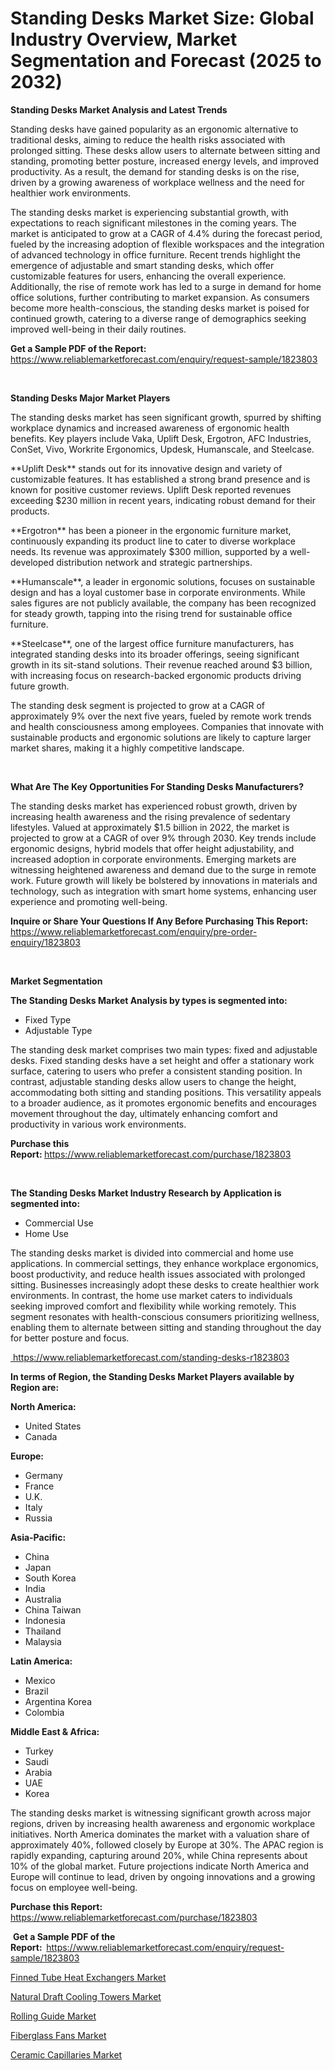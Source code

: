 <p><h1>Standing Desks Market Size: Global Industry Overview, Market Segmentation and Forecast (2025 to 2032)</h1></p><p><strong>Standing Desks Market Analysis and Latest Trends</strong></p>
<p><p>Standing desks have gained popularity as an ergonomic alternative to traditional desks, aiming to reduce the health risks associated with prolonged sitting. These desks allow users to alternate between sitting and standing, promoting better posture, increased energy levels, and improved productivity. As a result, the demand for standing desks is on the rise, driven by a growing awareness of workplace wellness and the need for healthier work environments.</p><p>The standing desks market is experiencing substantial growth, with expectations to reach significant milestones in the coming years. The market is anticipated to grow at a CAGR of 4.4% during the forecast period, fueled by the increasing adoption of flexible workspaces and the integration of advanced technology in office furniture. Recent trends highlight the emergence of adjustable and smart standing desks, which offer customizable features for users, enhancing the overall experience. Additionally, the rise of remote work has led to a surge in demand for home office solutions, further contributing to market expansion. As consumers become more health-conscious, the standing desks market is poised for continued growth, catering to a diverse range of demographics seeking improved well-being in their daily routines.</p></p>
<p><strong>Get a Sample PDF of the Report:&nbsp;</strong> <a href="https://www.reliablemarketforecast.com/enquiry/request-sample/1823803?utm_campaign=2011&utm_medium=2&utm_source=Github&utm_content=ia&utm_term=08042025&utm_id=standing-desks">https://www.reliablemarketforecast.com/enquiry/request-sample/1823803</a></p>
<p>&nbsp;</p>
<p><strong>Standing Desks Major Market Players</strong></p>
<p><p>The standing desks market has seen significant growth, spurred by shifting workplace dynamics and increased awareness of ergonomic health benefits. Key players include Vaka, Uplift Desk, Ergotron, AFC Industries, ConSet, Vivo, Workrite Ergonomics, Updesk, Humanscale, and Steelcase.</p><p>**Uplift Desk** stands out for its innovative design and variety of customizable features. It has established a strong brand presence and is known for positive customer reviews. Uplift Desk reported revenues exceeding $230 million in recent years, indicating robust demand for their products.</p><p>**Ergotron** has been a pioneer in the ergonomic furniture market, continuously expanding its product line to cater to diverse workplace needs. Its revenue was approximately $300 million, supported by a well-developed distribution network and strategic partnerships.</p><p>**Humanscale**, a leader in ergonomic solutions, focuses on sustainable design and has a loyal customer base in corporate environments. While sales figures are not publicly available, the company has been recognized for steady growth, tapping into the rising trend for sustainable office furniture.</p><p>**Steelcase**, one of the largest office furniture manufacturers, has integrated standing desks into its broader offerings, seeing significant growth in its sit-stand solutions. Their revenue reached around $3 billion, with increasing focus on research-backed ergonomic products driving future growth.</p><p>The standing desk segment is projected to grow at a CAGR of approximately 9% over the next five years, fueled by remote work trends and health consciousness among employees. Companies that innovate with sustainable products and ergonomic solutions are likely to capture larger market shares, making it a highly competitive landscape.</p></p>
<p>&nbsp;</p>
<p><strong>What Are The Key Opportunities For Standing Desks Manufacturers?</strong></p>
<p><p>The standing desks market has experienced robust growth, driven by increasing health awareness and the rising prevalence of sedentary lifestyles. Valued at approximately $1.5 billion in 2022, the market is projected to grow at a CAGR of over 9% through 2030. Key trends include ergonomic designs, hybrid models that offer height adjustability, and increased adoption in corporate environments. Emerging markets are witnessing heightened awareness and demand due to the surge in remote work. Future growth will likely be bolstered by innovations in materials and technology, such as integration with smart home systems, enhancing user experience and promoting well-being.</p></p>
<p><strong>Inquire or Share Your Questions If Any Before Purchasing This Report:</strong> <a href="https://www.reliablemarketforecast.com/enquiry/pre-order-enquiry/1823803?utm_campaign=2011&utm_medium=2&utm_source=Github&utm_content=ia&utm_term=08042025&utm_id=standing-desks">https://www.reliablemarketforecast.com/enquiry/pre-order-enquiry/1823803</a></p>
<p>&nbsp;</p>
<p><strong>Market Segmentation</strong></p>
<p><strong>The Standing Desks Market Analysis by types is segmented into:</strong></p>
<p><ul><li>Fixed Type</li><li>Adjustable Type</li></ul></p>
<p><p>The standing desk market comprises two main types: fixed and adjustable desks. Fixed standing desks have a set height and offer a stationary work surface, catering to users who prefer a consistent standing position. In contrast, adjustable standing desks allow users to change the height, accommodating both sitting and standing positions. This versatility appeals to a broader audience, as it promotes ergonomic benefits and encourages movement throughout the day, ultimately enhancing comfort and productivity in various work environments.</p></p>
<p><strong>Purchase this Report:&nbsp;</strong><a href="https://www.reliablemarketforecast.com/purchase/1823803?utm_campaign=2011&utm_medium=2&utm_source=Github&utm_content=ia&utm_term=08042025&utm_id=standing-desks">https://www.reliablemarketforecast.com/purchase/1823803</a></p>
<p>&nbsp;</p>
<p><strong>The Standing Desks Market Industry Research by Application is segmented into:</strong></p>
<p><ul><li>Commercial Use</li><li>Home Use</li></ul></p>
<p><p>The standing desks market is divided into commercial and home use applications. In commercial settings, they enhance workplace ergonomics, boost productivity, and reduce health issues associated with prolonged sitting. Businesses increasingly adopt these desks to create healthier work environments. In contrast, the home use market caters to individuals seeking improved comfort and flexibility while working remotely. This segment resonates with health-conscious consumers prioritizing wellness, enabling them to alternate between sitting and standing throughout the day for better posture and focus.</p></p>
<p><a href="https://www.reliablemarketforecast.com/standing-desks-r1823803?utm_campaign=2011&utm_medium=2&utm_source=Github&utm_content=ia&utm_term=08042025&utm_id=standing-desks">&nbsp;https://www.reliablemarketforecast.com/standing-desks-r1823803</a></p>
<p><strong>In terms of Region, the Standing Desks Market Players available by Region are:</strong></p>
<p>
    <p> <strong> North America: </strong>
        <ul>
            <li>United States</li>
            <li>Canada</li>
        </ul>
        </p> 
    <p> <strong> Europe: </strong>
        <ul>
            <li>Germany</li>
            <li>France</li>
            <li>U.K.</li>
            <li>Italy</li>
            <li>Russia</li>
        </ul>
        </p> 
    <p> <strong> Asia-Pacific: </strong>
        <ul>
            <li>China</li>
            <li>Japan</li>
            <li>South Korea</li>
            <li>India</li>
            <li>Australia</li>
            <li>China Taiwan</li>
            <li>Indonesia</li>
            <li>Thailand</li>
            <li>Malaysia</li>
        </ul>
        </p> 
    <p> <strong> Latin America: </strong>
        <ul>
            <li>Mexico</li>
            <li>Brazil</li>
            <li>Argentina Korea</li>
            <li>Colombia</li>
        </ul>
        </p> 
    <p> <strong> Middle East & Africa: </strong>
        <ul>
            <li>Turkey</li>
            <li>Saudi</li>
            <li>Arabia</li>
            <li>UAE</li>
            <li>Korea</li>
        </ul>
    </p>
    </p>
<p><p>The standing desks market is witnessing significant growth across major regions, driven by increasing health awareness and ergonomic workplace initiatives. North America dominates the market with a valuation share of approximately 40%, followed closely by Europe at 30%. The APAC region is rapidly expanding, capturing around 20%, while China represents about 10% of the global market. Future projections indicate North America and Europe will continue to lead, driven by ongoing innovations and a growing focus on employee well-being.</p></p>
<p><strong>Purchase this Report: </strong><a href="https://www.reliablemarketforecast.com/purchase/1823803?utm_campaign=2011&utm_medium=2&utm_source=Github&utm_content=ia&utm_term=08042025&utm_id=standing-desks">https://www.reliablemarketforecast.com/purchase/1823803</a></p>
<p>&nbsp;<strong>Get a Sample PDF of the Report:&nbsp;&nbsp;</strong><a href="https://www.reliablemarketforecast.com/enquiry/request-sample/1823803?utm_campaign=2011&utm_medium=2&utm_source=Github&utm_content=ia&utm_term=08042025&utm_id=standing-desks">https://www.reliablemarketforecast.com/enquiry/request-sample/1823803</a></p>
<p><strong></strong></p>
<p><p><a href="https://github.com/delcirodda4f/Market-Research-Report-List-1/blob/main/finned-tube-heat-exchangers-market.md?utm_campaign=2011&utm_medium=2&utm_source=Github&utm_content=ia&utm_term=08042025&utm_id=standing-desks">Finned Tube Heat Exchangers Market</a></p><p><a href="https://github.com/seherlouize/Market-Research-Report-List-1/blob/main/natural-draft-cooling-towers-market.md?utm_campaign=2011&utm_medium=2&utm_source=Github&utm_content=ia&utm_term=08042025&utm_id=standing-desks">Natural Draft Cooling Towers Market</a></p><p><a href="https://github.com/sadaandilou/Market-Research-Report-List-1/blob/main/rolling-guide-market.md?utm_campaign=2011&utm_medium=2&utm_source=Github&utm_content=ia&utm_term=08042025&utm_id=standing-desks">Rolling Guide Market</a></p><p><a href="https://github.com/szaszgrychkq/Market-Research-Report-List-1/blob/main/fiberglass-fans-market.md?utm_campaign=2011&utm_medium=2&utm_source=Github&utm_content=ia&utm_term=08042025&utm_id=standing-desks">Fiberglass Fans Market</a></p><p><a href="https://github.com/moroesarta/Market-Research-Report-List-1/blob/main/ceramic-capillaries-market.md?utm_campaign=2011&utm_medium=2&utm_source=Github&utm_content=ia&utm_term=08042025&utm_id=standing-desks">Ceramic Capillaries Market</a></p></p>